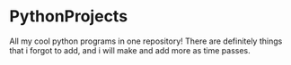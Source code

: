 # PythonProjects

All my cool python programs in one repository! There are definitely things that i forgot to add, and i will make and add more as time passes.
